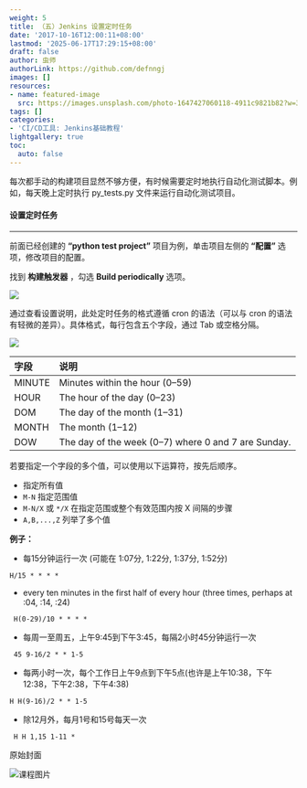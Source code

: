 ```yaml
---
weight: 5
title: （五）Jenkins 设置定时任务
date: '2017-10-16T12:00:11+08:00'
lastmod: '2025-06-17T17:29:15+08:00'
draft: false
author: 虫师
authorLink: https://github.com/defnngj
images: []
resources:
- name: featured-image
  src: https://images.unsplash.com/photo-1647427060118-4911c9821b82?w=300
tags: []
categories:
- 'CI/CD工具: Jenkins基础教程'
lightgallery: true
toc:
  auto: false
---
```




每次都手动的构建项目显然不够方便，有时候需要定时地执行自动化测试脚本。例如，每天晚上定时执行 py_tests.py 文件来运行自动化测试项目。


#### 设置定时任务
---

前面已经创建的 __“python test project”__ 项目为例，单击项目左侧的 __“配置”__ 选项，修改项目的配置。

找到 __构建触发器__ ，勾选 __Build periodically__ 选项。

![](http://img.testclass.net/jenkins_setting_time.png)


通过查看设置说明，此处定时任务的格式遵循 cron 的语法（可以与 cron 的语法有轻微的差异）。具体格式，每行包含五个字段，通过 Tab 或空格分隔。

![](http://img.testclass.net/jenkins_crontab.png)


| 字段 | 说明|
|:----|:----|
|MINUTE |	Minutes within the hour (0–59)|
|HOUR	| The hour of the day (0–23)|
|DOM	| The day of the month (1–31)|
|MONTH	| The month (1–12)|
|DOW	| The day of the week (0–7) where 0 and 7 are Sunday.|


若要指定一个字段的多个值，可以使用以下运算符，按先后顺序。

* 指定所有值
* `M-N` 指定范围值
* `M-N/X` 或 `*/X` 在指定范围或整个有效范围内按 X 间隔的步骤
* `A,B,...,Z` 列举了多个值

__例子：__

* 每15分钟运行一次 (可能在 1:07分, 1:22分, 1:37分, 1:52分)

```
H/15 * * * *
```

* every ten minutes in the first half of every hour (three times, perhaps at :04, :14, :24)

```
 H(0-29)/10 * * * *
```

* 每周一至周五，上午9:45到下午3:45，每隔2小时45分钟运行一次

```
 45 9-16/2 * * 1-5
```

* 每两小时一次，每个工作日上午9点到下午5点(也许是上午10:38，下午12:38，下午2:38，下午4:38)

```
H H(9-16)/2 * * 1-5
```

* 除12月外，每月1号和15号每天一次

```
 H H 1,15 1-11 *
```




原始封面

![课程图片](https://images.unsplash.com/photo-1647427060118-4911c9821b82?w=300)

